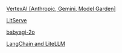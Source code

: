 [VertexAI [Anthropic, Gemini, Model Garden]](https://docs.litellm.ai/docs/providers/vertex#llama-3-api)

[LitServe](https://github.com/Lightning-AI/litserve)

[babyagi-2o](https://github.com/yoheinakajima/babyagi-2o/blob/main/main.py)


[LangChain and LiteLLM](https://zenn.dev/acntechjp/articles/20250408_llm_api_frameworks)
